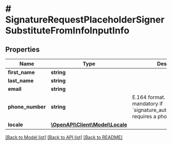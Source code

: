 # # SignatureRequestPlaceholderSignerSubstituteFromInfoInputInfo

## Properties

Name | Type | Description | Notes
------------ | ------------- | ------------- | -------------
**first_name** | **string** |  |
**last_name** | **string** |  |
**email** | **string** |  |
**phone_number** | **string** | E.164 format. Becomes mandatory if &#x60;signature_authentication_mode&#x60; requires a phone number. | [optional]
**locale** | [**\OpenAPI\Client\Model\Locale**](Locale.md) |  |

[[Back to Model list]](../../README.md#models) [[Back to API list]](../../README.md#endpoints) [[Back to README]](../../README.md)
